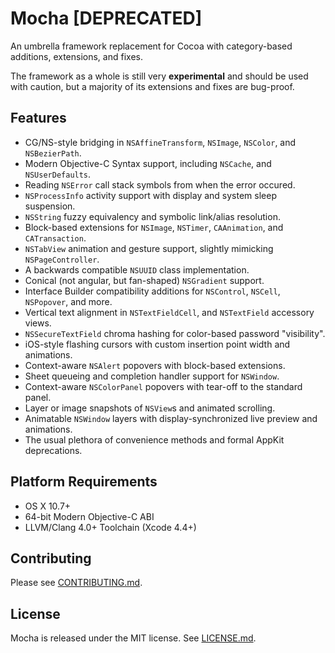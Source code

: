 # Mocha **[DEPRECATED]**

An umbrella framework replacement for Cocoa with category-based additions, extensions, and fixes.

The framework as a whole is still very **experimental** and should be used with caution, but a majority of its extensions and fixes are bug-proof.

## Features

- CG/NS-style bridging in `NSAffineTransform`, `NSImage`, `NSColor`, and `NSBezierPath`.
- Modern Objective-C Syntax support, including `NSCache`, and `NSUserDefaults`.
- Reading `NSError` call stack symbols from when the error occured.
- `NSProcessInfo` activity support with display and system sleep suspension.
- `NSString` fuzzy equivalency and symbolic link/alias resolution.
- Block-based extensions for `NSImage`, `NSTimer`, `CAAnimation`, and `CATransaction`.
- `NSTabView` animation and gesture support, slightly mimicking `NSPageController`.
- A backwards compatible `NSUUID` class implementation.
- Conical (not angular, but fan-shaped) `NSGradient` support.
- Interface Builder compatibility additions for `NSControl`, `NSCell`, `NSPopover`, and more.
- Vertical text alignment in `NSTextFieldCell`, and `NSTextField` accessory views.
- `NSSecureTextField` chroma hashing for color-based password "visibility".
- iOS-style flashing cursors with custom insertion point width and animations.
- Context-aware `NSAlert` popovers with block-based extensions.
- Sheet queueing and completion handler support for `NSWindow`.
- Context-aware `NSColorPanel` popovers with tear-off to the standard panel.
- Layer or image snapshots of `NSView`s and animated scrolling.
- Animatable `NSWindow` layers with display-synchronized live preview and animations.
- The usual plethora of convenience methods and formal AppKit deprecations.

## Platform Requirements

- OS X 10.7+
- 64-bit Modern Objective-C ABI
- LLVM/Clang 4.0+ Toolchain (Xcode 4.4+)

## Contributing

Please see [CONTRIBUTING.md](https://github.com/galaxas0/Mocha/blob/master/CONTRIBUTING.md).

## License

Mocha is released under the MIT license. See [LICENSE.md](https://github.com/galaxas0/Mocha/blob/master/LICENSE.md).
